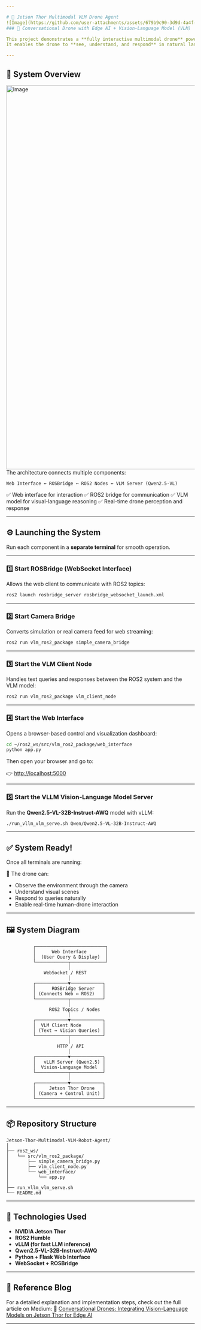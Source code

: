 ```yaml
---

# 🚀 Jetson Thor Multimodal VLM Drone Agent
![Image](https://github.com/user-attachments/assets/679b9c90-3d9d-4a4f-91d6-3f6800cc0548)
### 🤖 Conversational Drone with Edge AI + Vision-Language Model (VLM)

This project demonstrates a **fully interactive multimodal drone** powered by **Jetson Thor** and the **Qwen2.5-VL-32B-Instruct-AWQ** model using **vLLM** and **ROS2**.
It enables the drone to **see, understand, and respond** in natural language — combining **computer vision**, **ROS2 robotics**, and **Edge AI**.

---
```


## 🧠 System Overview
<img width="1536" height="1024" alt="Image" src="https://github.com/user-attachments/assets/9044c195-c67b-40fd-911e-5595f27e4449" />
The architecture connects multiple components:

```
Web Interface ↔ ROSBridge ↔ ROS2 Nodes ↔ VLM Server (Qwen2.5-VL)
```

✅ Web interface for interaction
✅ ROS2 bridge for communication
✅ VLM model for visual-language reasoning
✅ Real-time drone perception and response

---

## ⚙️ Launching the System

Run each component in a **separate terminal** for smooth operation.

---

### **1️⃣ Start ROSBridge (WebSocket Interface)**

Allows the web client to communicate with ROS2 topics:

```bash
ros2 launch rosbridge_server rosbridge_websocket_launch.xml
```

---

### **2️⃣ Start Camera Bridge**

Converts simulation or real camera feed for web streaming:

```bash
ros2 run vlm_ros2_package simple_camera_bridge
```

---

### **3️⃣ Start the VLM Client Node**

Handles text queries and responses between the ROS2 system and the VLM model:

```bash
ros2 run vlm_ros2_package vlm_client_node
```

---

### **4️⃣ Start the Web Interface**

Opens a browser-based control and visualization dashboard:

```bash
cd ~/ros2_ws/src/vlm_ros2_package/web_interface
python app.py
```

Then open your browser and go to:

👉 [http://localhost:5000](http://localhost:5000)

---

### **5️⃣ Start the VLLM Vision-Language Model Server**

Run the **Qwen2.5-VL-32B-Instruct-AWQ** model with vLLM:

```bash
./run_vllm_vlm_serve.sh Qwen/Qwen2.5-VL-32B-Instruct-AWQ
```

---

## ✅ System Ready!

Once all terminals are running:

🧩 The drone can:

* Observe the environment through the camera
* Understand visual scenes
* Respond to queries naturally
* Enable real-time human-drone interaction

---

## 🖼️ System Diagram

```text
          ┌──────────────────────────┐
          │      Web Interface       │
          │  (User Query & Display)  │
          └────────────┬─────────────┘
                       │
              WebSocket / REST
                       │
          ┌────────────▼────────────┐
          │      ROSBridge Server   │
          │ (Connects Web ↔ ROS2)   │
          └────────────┬────────────┘
                       │
                ROS2 Topics / Nodes
                       │
          ┌────────────▼────────────┐
          │  VLM Client Node        │
          │ (Text ↔ Vision Queries) │
          └────────────┬────────────┘
                       │
                   HTTP / API
                       │
          ┌────────────▼────────────┐
          │   vLLM Server (Qwen2.5) │
          │  Vision-Language Model  │
          └────────────┬────────────┘
                       │
          ┌────────────▼────────────┐
          │     Jetson Thor Drone   │
          │ (Camera + Control Unit) │
          └─────────────────────────┘
```

---

## 📦 Repository Structure

```
Jetson-Thor-Multimodal-VLM-Robot-Agent/
│
├── ros2_ws/
│   └── src/vlm_ros2_package/
│       ├── simple_camera_bridge.py
│       ├── vlm_client_node.py
│       └── web_interface/
│           └── app.py
│
├── run_vllm_vlm_serve.sh
└── README.md
```

---

## 🧩 Technologies Used

* **NVIDIA Jetson Thor**
* **ROS2 Humble**
* **vLLM (for fast LLM inference)**
* **Qwen2.5-VL-32B-Instruct-AWQ**
* **Python + Flask Web Interface**
* **WebSocket + ROSBridge**

---

## 🧠 Reference Blog

For a detailed explanation and implementation steps, check out the full article on Medium:
📖 [Conversational Drones: Integrating Vision-Language Models on Jetson Thor for Edge AI](https://medium.com/@kabilankb2003/conversational-drones-integrating-vision-language-models-on-jetson-thor-for-edge-ai-1fae287a01dd)

---
